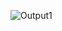 ![Output1](https://github.com/nj7abb/Cross-Model-Caption-Generation/assets/174769563/513a21c0-2b89-41e3-94b2-28296de19d1d)
